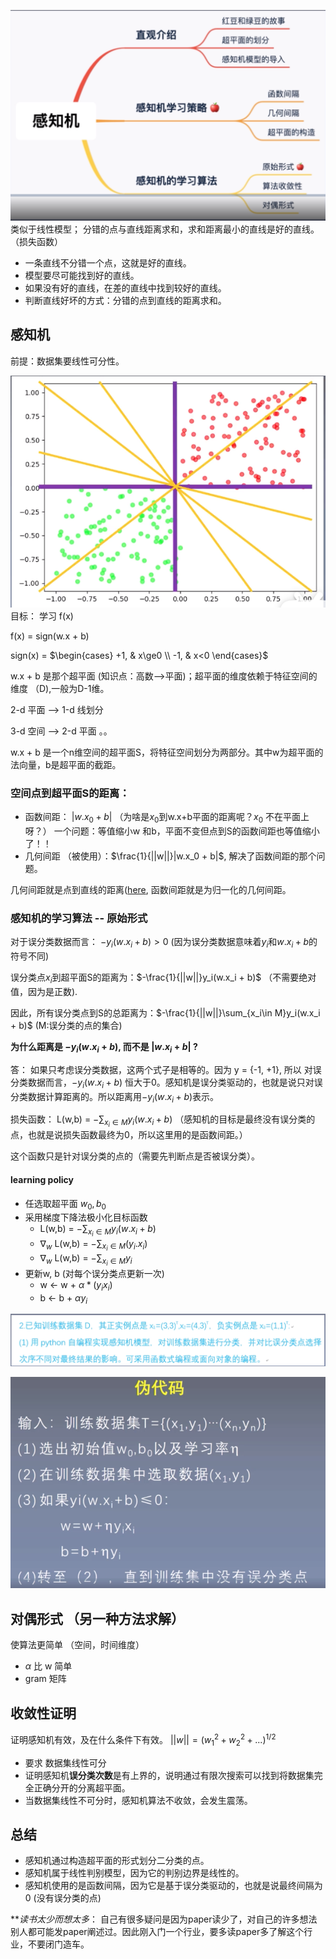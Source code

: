 
![大纲](/pictures/perceptron-outline.png)
类似于线性模型； 分错的点与直线距离求和，求和距离最小的直线是好的直线。（损失函数）
- 一条直线不分错一个点，这就是好的直线。
- 模型要尽可能找到好的直线。
- 如果没有好的直线，在差的直线中找到较好的直线。
- 判断直线好坏的方式：分错的点到直线的距离求和。

## 感知机
前提：数据集要线性可分性。

![perceptron_example](/pictures/perceptron_example.png)
目标： 学习 f(x)

f(x) = sign(w.x + b)

sign(x) =
$\begin{cases}
+1, & x\ge0 \\
-1, & x<0
\end{cases}$

w.x + b 是那个超平面 (知识点：高数-->平面)；超平面的维度依赖于特征空间的维度 （D),一般为D-1维。

2-d 平面 --> 1-d 线划分

3-d 空间 --> 2-d 平面
。。

w.x + b 是一个n维空间的超平面S，将特征空间划分为两部分。其中w为超平面的法向量，b是超平面的截距。

### 空间点到超平面S的距离：
- 函数间距： $|w.x_0 + b|$ （为啥是$x_0$到w.x+b平面的距离呢？$x_0$ 不在平面上呀？） 一个问题：等值缩小w 和b，平面不变但点到S的函数间距也等值缩小了！！
- 几何间距 （被使用）：$\frac{1}{||w||}|w.x_0 + b|$, 解决了函数间距的那个问题。

几何间距就是点到直线的距离([here](https://www.zhihu.com/question/20466147), 函数间距就是为归一化的几何间距。

### 感知机的学习算法 -- 原始形式
对于误分类数据而言： $-y_i(w.x_i + b)>0$ (因为误分类数据意味着$y_i$和$w.x_i+b$的符号不同)

误分类点$x_i$到超平面S的距离为：$-\frac{1}{||w||}y_i(w.x_i + b)$ （不需要绝对值，因为是正数).

因此，所有误分类点到S的总距离为：$-\frac{1}{||w||}\sum_{x_i\in M}y_i(w.x_i + b)$ (M:误分类的点的集合)

**为什么距离是 $-y_i(w.x_i + b)$, 而不是 |$w.x_i + b$| ?**

答： 如果只考虑误分类数据，这两个式子是相等的。因为 y = {-1, +1}, 所以 对误分类数据而言，$-y_i(w.x_i + b)$ 恒大于0。感知机是误分类驱动的，也就是说只对误分类数据计算距离的。所以距离用$-y_i(w.x_i + b)$表示。



损失函数： L(w,b) = $-\sum_{x_i\in M}y_i(w.x_i + b)$ （感知机的目标是最终没有误分类的点，也就是说损失函数最终为0，所以这里用的是函数间距。）

这个函数只是针对误分类的点的（需要先判断点是否被误分类）。

#### learning policy
- 任选取超平面 $w_0, b_0$
- 采用梯度下降法极小化目标函数
  - L(w,b) = $-\sum_{x_i\in M}y_i(w.x_i + b)$
  - $\nabla_{w}$ L(w,b) = $-\sum_{x_i\in M}(y_i.x_i)$
  - $\nabla_{w}$ L(w,b) = $-\sum_{x_i\in M}y_i$
- 更新w, b (对每个误分类点更新一次)
  - w <- w + $\alpha * (y_ix_i)$
  - b <- b + $\alpha y_i$

![作业](/pictures/perceptron-homework.png)

![伪代码](/pictures/perceptron-seducode.png)

## 对偶形式 （另一种方法求解）
使算法更简单 （空间，时间维度）
- $\alpha$ 比 w 简单
- gram 矩阵

## 收敛性证明
证明感知机有效，及在什么条件下有效。
$||w||=(w_1^2 + w_2^2 + ...)^{1/2}$
- 要求 数据集线性可分
- 证明感知机**误分类次数**是有上界的，说明通过有限次搜索可以找到将数据集完全正确分开的分离超平面。
- 当数据集线性不可分时，感知机算法不收敛，会发生震荡。


## 总结
- 感知机通过构造超平面的形式划分二分类的点。
- 感知机属于线性判别模型，因为它的判别边界是线性的。
- 感知机使用的是函数间隔，因为它是基于误分类驱动的，也就是说最终间隔为0 (没有误分类的点)


***读书太少而想太多*： 自己有很多疑问是因为paper读少了，对自己的许多想法别人都可能发paper阐述过。因此刚入门一个行业，要多读paper多了解这个行业，不要闭门造车。

